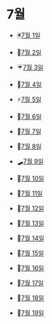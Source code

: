 # 7월

- 🖲️[7월 1일](7.1.md)

- 🧲[7월 2일](7.2.md)

- ☔[7월 3일](7.3.md)

- 🌅[7월 4일](7.4.md)

- ⚡[7월 5일](7.5.md)

- 🥖[7월 6일](7.6.md)

- 🐚[7월 7일](7.7.md)

- 🤙[7월 8일](7.8.md)

- 🛹[7월 9일](7.9.md)

- 🐷[7월 10일](7.10.md)

- 🌷[7월 11일](7.11.md)

- 🦺[7월 12일](7.12.md)

- 🦿[7월 13일](7.13.md)

- 👏[7월 14일](7.14.md)

- 🍜[7월 15일](7.15.md)

- 🧔[7월 16일](7.16.md)

- 🤠[7월 17일](7.17.md)

- 👾[7월 18일](7.18.md)

- 🤒[7월 19일](7.19.md)
